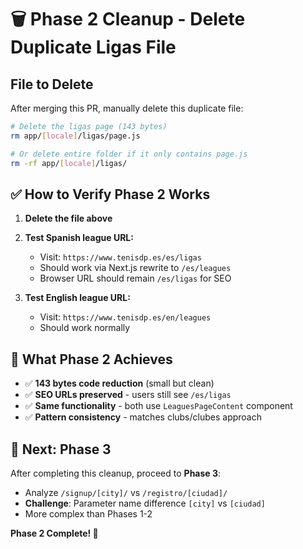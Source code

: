 # 🗑️ Phase 2 Cleanup - Delete Duplicate Ligas File

## File to Delete

After merging this PR, manually delete this duplicate file:

```bash
# Delete the ligas page (143 bytes)
rm app/[locale]/ligas/page.js

# Or delete entire folder if it only contains page.js
rm -rf app/[locale]/ligas/
```

## ✅ How to Verify Phase 2 Works

1. **Delete the file above**
2. **Test Spanish league URL:**
   - Visit: `https://www.tenisdp.es/es/ligas`
   - Should work via Next.js rewrite to `/es/leagues`
   - Browser URL should remain `/es/ligas` for SEO

3. **Test English league URL:**
   - Visit: `https://www.tenisdp.es/en/leagues`
   - Should work normally

## 🎯 What Phase 2 Achieves

- ✅ **143 bytes code reduction** (small but clean)
- ✅ **SEO URLs preserved** - users still see `/es/ligas`
- ✅ **Same functionality** - both use `LeaguesPageContent` component
- ✅ **Pattern consistency** - matches clubs/clubes approach

## 🔄 Next: Phase 3

After completing this cleanup, proceed to **Phase 3**:
- Analyze `/signup/[city]/` vs `/registro/[ciudad]/` 
- **Challenge**: Parameter name difference `[city]` vs `[ciudad]`
- More complex than Phases 1-2

**Phase 2 Complete! 🎉**
